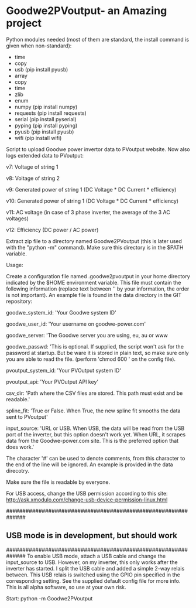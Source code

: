 # Goodwe2PVoutput- an Amazing project
Python modules needed (most of them are standard, the install command is given when non-standard):
- time
- copy
- usb (pip install pyusb)
- array
- copy
- time
- zlib
- enum
- numpy (pip install numpy)
- requests (pip install requests)
- serial (pip install pyserial)
- pyping (pip install pyping)
- pyusb (pip install pyusb)
- wifi (pip install wifi)

Script to upload Goodwe power invertor data to PVoutput website. Now also logs extended data to PVoutput:

v7: Voltage of string 1

v8: Voltage of string 2

v9: Generated power of string 1 (DC Voltage * DC Current * efficiency)

v10: Generated power of string 1 (DC Voltage * DC Current * efficiency)

v11: AC voltage (in case of 3 phase inverter, the average of the 3 AC voltages)

v12: Efficiency (DC power / AC power)


Extract zip file to a directory named Goodwe2PVoutput (this is later used with the "python -m" command). Make sure this directory is in the $PATH variable.

Usage:

Create a configuration file named .goodwe2pvoutput in your home directory
indicated by the $HOME environment variable. This file must contain the
following information (replace text between '' by your information, the order 
is not important). An example file is found in the data directory in the GIT repository:

goodwe_system_id: 'Your Goodwe system ID'

goodwe_user_id: 'Your username on goodwe-power.com'

goodwe_server: 'The Goodwe server you are using, eu, au or www

goodwe_passwd: 'This is optional. If supplied, the script won't ask for the password at startup. But be ware it is stored in plain text, so make sure only you are able to read the file. (perform 'chmod 600 <config file>' on the config file).

pvoutput_system_id: 'Your PVOutput system ID'

pvoutput_api: 'Your PVOutput API key'

csv_dir: 'Path where the CSV files are stored. This path must exist and be readable.'

spline_fit: 'True or False. When True, the new spline fit smooths the data sent to PVoutput'

input_source: 'URL or USB. When USB, the data will be read from the USB port of the inverter, but this option doesn't work yet. When URL, it scrapes data from the Goodwe-power.com site. This is the preferred option that does work.'

The character '#' can be used to denote comments, from this character to the
end of the line will be ignored. An example is provided in the data direcotry.

Make sure the file is readable by everyone.

For USB access, change the USB permission according to this site: http://ask.xmodulo.com/change-usb-device-permission-linux.html


##############################################################
## USB mode is in development, but should work
##############################################################
To enable USB mode, attach a USB cable and change the input_source to USB. However, on my inverter, this only works after the inverter has started. I split the USB cable and added a simple 2-way relais between. This USB relais is switched using the GPIO pin specified in the corresponding setting. See the supplied default config file for more info. This is all alpha software, so use at your own risk.



Start:
python -m Goodwe2PVoutput
